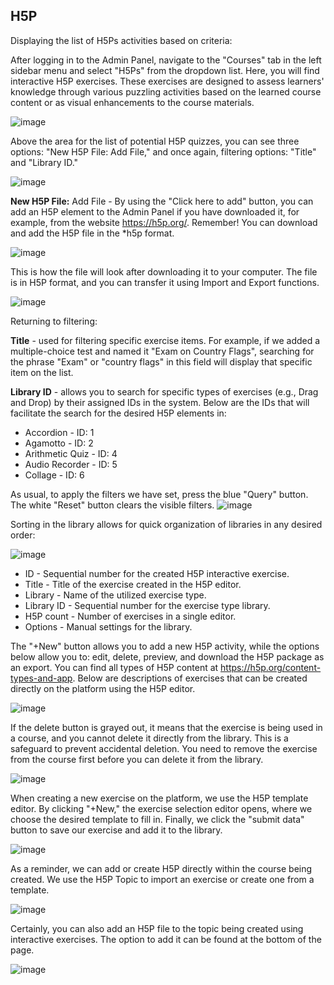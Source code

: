 ## H5P

Displaying the list of H5Ps activities based on criteria:

After logging in to the Admin Panel, navigate to the "Courses" tab in the left sidebar menu and select "H5Ps" from the dropdown list. Here, you will find interactive H5P exercises. These exercises are designed to assess learners' knowledge through various puzzling activities based on the learned course content or as visual enhancements to the course materials.

![image](https://github.com/EscolaLMS/H5P/assets/108077902/beab0e44-fd23-44d9-a5c9-b3e9b537c7e0)

Above the area for the list of potential H5P quizzes, you can see three options: "New H5P File: Add File," and once again, filtering options: "Title" and "Library ID."

![image](https://github.com/EscolaLMS/H5P/assets/108077902/3e9b1fd1-4149-44f1-84f8-e76bb5231cd9)

**New H5P File:** Add File - By using the "Click here to add" button, you can add an H5P element to the Admin Panel if you have downloaded it, for example, from the website https://h5p.org/. Remember! You can download and add the H5P file in the *h5p format.

![image](https://github.com/EscolaLMS/H5P/assets/108077902/e0648dd3-533d-4a4e-8893-efbac9c4453b)

This is how the file will look after downloading it to your computer. The file is in H5P format, and you can transfer it using Import and Export functions.

![image](https://github.com/EscolaLMS/H5P/assets/108077902/9f08d301-9f1a-474b-a31d-30534b0a46fd)

Returning to filtering:

**Title** - used for filtering specific exercise items. For example, if we added a multiple-choice test and named it "Exam on Country Flags", searching for the phrase "Exam" or "country flags" in this field will display that specific item on the list.

**Library ID** - allows you to search for specific types of exercises (e.g., Drag and Drop) by their assigned IDs in the system. Below are the IDs that will facilitate the search for the desired H5P elements in:

* Accordion - ID: 1
* Agamotto - ID: 2
* Arithmetic Quiz - ID: 4
* Audio Recorder - ID: 5
* Collage - ID: 6

As usual, to apply the filters we have set, press the blue "Query" button. The white "Reset" button clears the visible filters. ![image](https://github.com/EscolaLMS/H5P/assets/108077902/0ba0fc63-aac5-4fea-ada5-56e26e99677a)

Sorting in the library allows for quick organization of libraries in any desired order:

![image](https://github.com/EscolaLMS/H5P/assets/108077902/240ce983-3366-4394-b530-8de3de4d62d2)

* ID - Sequential number for the created H5P interactive exercise.
* Title - Title of the exercise created in the H5P editor.
* Library - Name of the utilized exercise type.
* Library ID - Sequential number for the exercise type library.
* H5P count - Number of exercises in a single editor.
* Options - Manual settings for the library.



The "+New" button allows you to add a new H5P activity, while the options below allow you to: edit, delete, preview, and download the H5P package as an export. You can find all types of H5P content at https://h5p.org/content-types-and-app. Below are descriptions of exercises that can be created directly on the platform using the H5P editor.

![image](https://github.com/EscolaLMS/H5P/assets/108077902/a5a35f3b-f87e-4161-84af-7ec7c9e65a01)

If the delete button is grayed out, it means that the exercise is being used in a course, and you cannot delete it directly from the library. This is a safeguard to prevent accidental deletion. You need to remove the exercise from the course first before you can delete it from the library.

![image](https://github.com/EscolaLMS/H5P/assets/108077902/9f9dc88d-49a9-4448-a230-e8f9cc10b9fe)

When creating a new exercise on the platform, we use the H5P template editor. By clicking "+New," the exercise selection editor opens, where we choose the desired template to fill in. Finally, we click the "submit data" button to save our exercise and add it to the library.

![image](https://github.com/EscolaLMS/H5P/assets/108077902/d9ba019e-ca25-4ad8-bc11-764fea2935a3)

As a reminder, we can add or create H5P directly within the course being created. We use the H5P Topic to import an exercise or create one from a template.

![image](https://github.com/EscolaLMS/H5P/assets/108077902/797984ed-0285-4761-8bfb-c92fb3fab538)

Certainly, you can also add an H5P file to the topic being created using interactive exercises. The option to add it can be found at the bottom of the page.

![image](https://github.com/EscolaLMS/H5P/assets/108077902/b16507c1-23a7-46a3-a362-23151f67d290)
